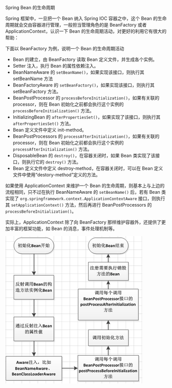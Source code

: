 Spring Bean 的生命周期



Spring 框架中，一旦把一个 Bean 纳入 Spring IOC 容器之中，这个 Bean 的生命周期就会交由容器进行管理，一般担当管理角色的是 BeanFactory 或者 ApplicationContext，认识一下 Bean 的生命周期活动，对更好的利用它有很大的帮助：

下面以 BeanFactory 为例，说明一个 Bean 的生命周期活动

- Bean 的建立，由 BeanFactory 读取 Bean 定义文件，并生成各个实例。
- Setter 注入，执行 Bean 的属性依赖注入。
- BeanNameAware 的 `setBeanName()`，如果实现该接口，则执行其 setBeanName 方法
- BeanFactoryAware 的 `setBeanFactory()`，如果实现该接口，则执行其 setBeanFactory 方法。
- BeanPostProcessor 的 `processBeforeInitialization()`，如果有关联的 processor，则在 Bean 初始化之前都会执行这个实例的 `processBeforeInitialization()` 方法。
- InitializingBean 的 `afterPropertiesSet()`，如果实现了该接口，则执行其 `afterPropertiesSet()` 方法。
- Bean 定义文件中定义 init-method。
- BeanPostProcessors 的 `processAfterInitialization()`，如果有关联的 processor，则在 Bean 初始化之前都会执行这个实例的 `processAfterInitialization()` 方法。
- DisposableBean 的 `destroy()`，在容器关闭时，如果 Bean 类实现了该接口，则执行它的 `destroy()` 方法。
- Bean 定义文件中定义 destroy-method，在容器关闭时，可以在 Bean 定义文件中使用“destory-method”定义的方法。

如果使用 ApplicationContext 来维护一个 Bean 的生命周期，则基本上与上边的流程相同，只不过在执行 BeanNameAware 的 `setBeanName()` 后，若有 Bean 类实现了 `org.springframework.context.ApplicationContextAware` 接口，则执行其 `setApplicationContext()` 方法，然后再进行 BeanPostProcessors 的 `processBeforeInitialization()`。

实际上，ApplicationContext 除了向 BeanFactory 那样维护容器外，还提供了更加丰富的框架功能，如 Bean 的消息，事件处理机制等。

![Spring Bean 生命周期](1.5_SpringBean生命周期.assets/uid987099-20190522-1558514025332.png)



